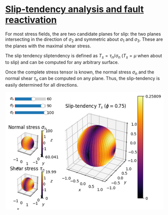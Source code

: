 # [Slip-tendency analysis and fault reactivation](https://doi.org/10.1130/0091-7613(1996)024%3C0275:STAAFR%3E2.3.CO;2)

For most stress fields, the are two candidate planes for slip: the two planes intersecting in the direction of $\sigma_2$ and symmetric about $\sigma_1$ and $\sigma_3$. These are the planes with the maximal shear stress.

The slip tendency sliptendency is defined as $T_s = \tau_n/\sigma_n$ ($T_s=\mu$ when about to slip) and can be computed for any arbitrary surface.

Once the complete stress tensor is known, the normal stress $\sigma_n$ and the normal shear $\tau_n$ can be computed on any plane. Thus, the slip-tendency is easily determined for all directions.

<img src="example.png">